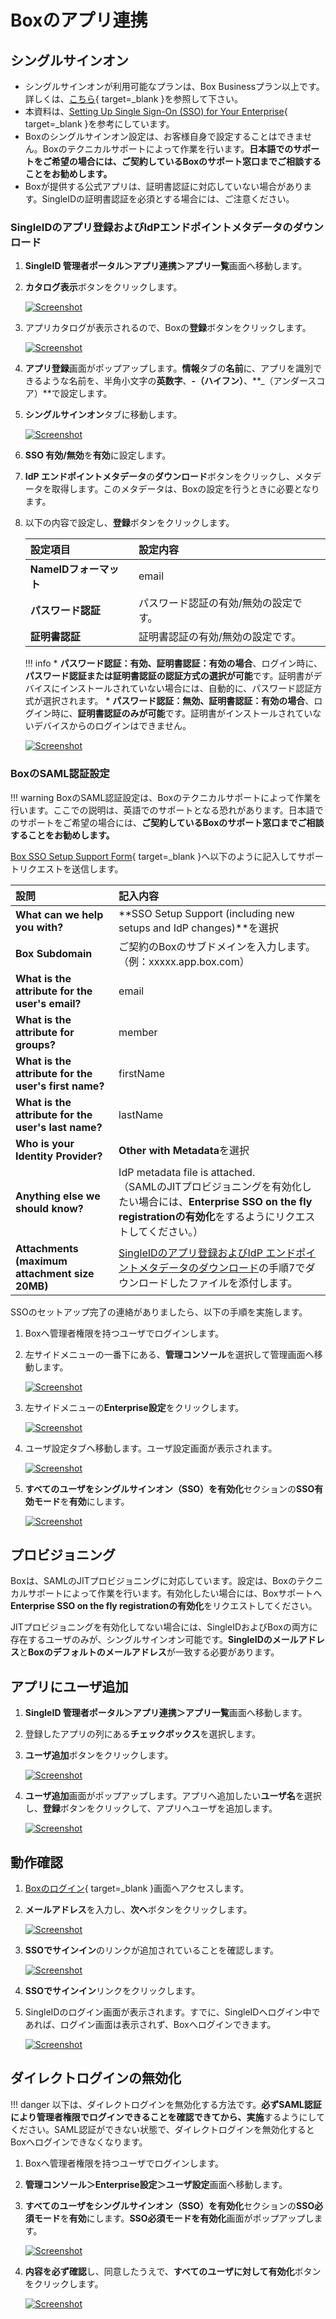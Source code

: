 # Boxのアプリ連携
## シングルサインオン
* シングルサインオンが利用可能なプランは、Box Businessプラン以上です。詳しくは、[こちら](https://www.box.com/ja-jp/pricing){ target=_blank }を参照して下さい。
* 本資料は、[Setting Up Single Sign-On (SSO) for Your Enterprise](https://support.box.com/hc/en-us/articles/360043696514-Setting-Up-Single-Sign-On-SSO-for-your-Enterprise){ target=_blank }を参考にしています。
* Boxのシングルサインオン設定は、お客様自身で設定することはできません。Boxのテクニカルサポートによって作業を行います。**日本語でのサポートをご希望の場合には、ご契約しているBoxのサポート窓口までご相談することをお勧めします。**
* Boxが提供する公式アプリは、証明書認証に対応していない場合があります。SingleIDの証明書認証を必須とする場合には、ご注意ください。

### SingleIDのアプリ登録およびIdPエンドポイントメタデータのダウンロード
1. **SingleID 管理者ポータル＞アプリ連携＞アプリ一覧**画面へ移動します。
2. **カタログ表示**ボタンをクリックします。
    
    [![Screenshot](/images/2022-08-16_3-53-18.png)](/images/2022-08-16_3-53-18.png)

3. アプリカタログが表示されるので、Boxの**登録**ボタンをクリックします。
    
    [![Screenshot](/images/2022-11-01_1-57-40.png)](/images/2022-11-01_1-57-40.png)

4. **アプリ登録**画面がポップアップします。**情報**タブの**名前**に、アプリを識別できるような名前を、半角小文字の**英数字**、**-（ハイフン）**、**_（アンダースコア）**で設定します。
5. **シングルサインオン**タブに移動します。
    
    [![Screenshot](/images/2022-11-01_1-59-11.png)](/images/2022-11-01_1-59-11.png)

6. **SSO 有効/無効**を**有効**に設定します。
7. **IdP エンドポイントメタデータ**の**ダウンロード**ボタンをクリックし、メタデータを取得します。このメタデータは、Boxの設定を行うときに必要となります。
8. 以下の内容で設定し、**登録**ボタンをクリックします。

    | **設定項目** | **設定内容** |
    | :--- | :--- |
    | **NameIDフォーマット** | email |
    | **パスワード認証** | パスワード認証の有効/無効の設定です。 |
    | **証明書認証** | 証明書認証の有効/無効の設定です。 |
    
    !!! info
        * **パスワード認証：有効、証明書認証：有効の場合**、ログイン時に、**パスワード認証または証明書認証の認証方式の選択が可能**です。証明書がデバイスにインストールされていない場合には、自動的に、パスワード認証方式が選択されます。
        * **パスワード認証：無効、証明書認証：有効の場合**、ログイン時に、**証明書認証のみが可能**です。証明書がインストールされていないデバイスからのログインはできません。

    [![Screenshot](/images/2022-11-01_2-02-37.png)](/images/2022-11-01_2-02-37.png)

### BoxのSAML認証設定
!!! warning
    BoxのSAML認証設定は、Boxのテクニカルサポートによって作業を行います。ここでの説明は、英語でのサポートとなる恐れがあります。日本語でのサポートをご希望の場合には、**ご契約しているBoxのサポート窓口までご相談することをお勧めします。**

[Box SSO Setup Support Form](https://support.box.com/hc/en-us/requests/new?ticket_form_id=360002612594){ target=_blank }へ以下のように記入してサポートリクエストを送信します。

| **設問** | **記入内容** |
| :-- | :-- |
| **What can we help you with?** | **SSO Setup Support (including new setups and IdP changes)**を選択 |
| **Box Subdomain** | ご契約のBoxのサブドメインを入力します。（例：xxxxx.app.box.com） |
| **What is the attribute for the user's email?** | email |
| **What is the attribute for groups?** | member |
| **What is the attribute for the user's first name?** | firstName |
| **What is the attribute for the user's last name?** | lastName |
| **Who is your Identity Provider?** | **Other with Metadata**を選択 |
| **Anything else we should know?** | IdP metadata file is attached. <br>（SAMLのJITプロビジョニングを有効化したい場合には、**Enterprise SSO on the fly registrationの有効化**をするようにリクエストしてください。）|
| **Attachments (maximum attachment size 20MB)** | [SingleIDのアプリ登録およびIdP エンドポイントメタデータのダウンロード](#singleidのアプリ登録およびidpエンドポイントメタデータのダウンロード)の手順7でダウンロードしたファイルを添付します。 |

SSOのセットアップ完了の連絡がありましたら、以下の手順を実施します。

1. Boxへ管理者権限を持つユーザでログインします。
2. 左サイドメニューの一番下にある、**管理コンソール**を選択して管理画面へ移動します。

    [![Screenshot](/images/2022-11-01_2-13-20.png)](/images/2022-11-01_2-13-20.png)

3. 左サイドメニューの**Enterprise設定**をクリックします。
    
    [![Screenshot](/images/2022-11-01_2-17-14.png)](/images/2022-11-01_2-17-14.png)

4. ユーザ設定タブへ移動します。ユーザ設定画面が表示されます。

    [![Screenshot](/images/2022-11-01_2-20-29.png)](/images/2022-11-01_2-20-29.png)

5. **すべてのユーザをシングルサインオン（SSO）を有効化**セクションの**SSO有効モード**を**有効**にします。

    [![Screenshot](/images/2022-11-01_18-41-37.png)](/images/2022-11-01_18-41-37.png)

## プロビジョニング
Boxは、SAMLのJITプロビジョニングに対応しています。設定は、Boxのテクニカルサポートによって作業を行います。有効化したい場合には、Boxサポートへ**Enterprise SSO on the fly registrationの有効化**をリクエストしてください。

JITプロビジョニングを有効化してない場合には、SingleIDおよびBoxの両方に存在するユーザのみが、シングルサインオン可能です。**SingleIDのメールアドレス**と**Boxのデフォルトのメールアドレス**が一致する必要があります。

## アプリにユーザ追加
1. **SingleID 管理者ポータル＞アプリ連携＞アプリ一覧**画面へ移動します。
2. 登録したアプリの列にある**チェックボックス**を選択します。
3. **ユーザ追加**ボタンをクリックします。
    
    [![Screenshot](/images/image-4.png)](/images/image-4.png)

4. **ユーザ追加**画面がポップアップします。アプリへ追加したい**ユーザ名**を選択し、**登録**ボタンをクリックして、アプリへユーザを追加します。
    
    [![Screenshot](/images/image-5.png)](/images/image-5.png)

## 動作確認
1. [Boxのログイン](https://account.box.com/login){ target=_blank }画面へアクセスします。
2. **メールアドレス**を入力し、**次へ**ボタンをクリックします。

    [![Screenshot](/images/2022-11-02_10-43-41.png)](/images/2022-11-02_10-43-41.png)

3. **SSOでサインイン**のリンクが追加されていることを確認します。

    [![Screenshot](/images/2022-11-02_10-45-32.png)](/images/2022-11-02_10-45-32.png)
    
4. **SSOでサインイン**リンクをクリックします。
5. SingleIDのログイン画面が表示されます。すでに、SingleIDへログイン中であれば、ログイン画面は表示されず、Boxへログインできます。
    
    [![Screenshot](/images/image-7-1024x462.png)](/images/image-7-1024x462.png)

## ダイレクトログインの無効化
!!! danger
    以下は、ダイレクトログインを無効化する方法です。**必ずSAML認証により管理者権限でログインできることを確認できてから、実施**するようにしてください。SAML認証ができない状態で、ダイレクトログインを無効化するとBoxへログインできなくなります。

1. Boxへ管理者権限を持つユーザでログインします。
2. **管理コンソール＞Enterprise設定＞ユーザ設定**画面へ移動します。
3. **すべてのユーザをシングルサインオン（SSO）を有効化**セクションの**SSO必須モード**を**有効**にします。**SSO必須モードを有効化**画面がポップアップします。

    [![Screenshot](/images/2022-11-02_10-57-46.png)](/images/2022-11-02_10-57-46.png)

4. **内容を必ず確認**し、同意したうえで、**すべてのユーザに対して有効化**ボタンをクリックします。

    [![Screenshot](/images/2022-11-02_11-00-12.png)](/images/2022-11-02_11-00-12.png)